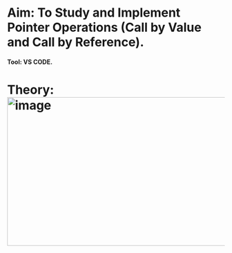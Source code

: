 # Aim: To Study and Implement Pointer Operations (Call by Value and Call by Reference).

#### Tool: VS CODE.

# Theory: <img width="957" height="343" alt="image" src="https://github.com/user-attachments/assets/94853a5a-1717-473c-a9bf-62ea70493cfd" />

